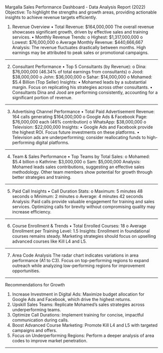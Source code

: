 Margalla Sales Performance Dashboard - Data Analysis Report (2022)
Objective: To highlight the strengths and growth areas, providing actionable insights to achieve revenue targets efficiently. 
1. Revenue Overview
•	Total Revenue: $164,000,000
The overall revenue showcases significant growth, driven by effective sales and training services.
•	Monthly Revenue Trends:
o	Highest: $1,317,000,000
o	Lowest: $76,000,000
o	Average Monthly Revenue: $440,666,667
Analysis: The revenue fluctuates drastically between months. High earnings may be attributed to peak sales or promotional campaigns.
________________________________________
2. Consultant Performance
•	Top 5 Consultants (by Revenue):
o	Dina: $76,000,000 (46.34% of total earnings from consultants)
o	Jood: $38,000,000
o	John: $36,000,000
o	Sahar: $14,000,000
o	Mohamed: $5.4 Billion (Top Seller)
Insights:
•	Mohamed leads by a substantial margin. Focus on replicating his strategies across other consultants.
•	Consultants Dina and Jood are performing consistently, accounting for a significant portion of revenue.
________________________________________
3. Advertising Channel Performance
•	Total Paid Advertisement Revenue: 164 calls generating $164,000,000
o	Google Ads & Facebook Page: $76,000,000 each (46% contribution)
o	WhatsApp: $38,000,000
o	Television: $22,000,000
Insights:
•	Google Ads and Facebook provide the highest ROI. Focus future investments on these platforms.
•	Television ads are underperforming; consider reallocating funds to high-performing digital platforms.
________________________________________
4. Team & Sales Performance
•	Top Teams by Total Sales:
o	Mohamed: $5.4 billion
o	Kathrine: $3,000,000
o	Sam: $5,000,000
Analysis: Mohamed leads sales contributions, suggesting an effective sales methodology. Other team members show potential for growth through better strategies and training.
________________________________________
5. Paid Call Insights
•	Call Duration Stats:
o	Maximum: 5 minutes 48 seconds
o	Minimum: 2 minutes
o	Average: 4 minutes 42 seconds
Analysis: Paid calls provide valuable engagement for training and sales services. Optimizing calls for brevity without compromising quality may increase efficiency.
________________________________________
6. Course Enrollment & Trends
•	Total Enrolled Courses: 18
o	Average Enrollment per Training Level: 1.5
Insights: Enrollment in foundational courses remains steady. Marketing strategies should focus on upselling advanced courses like Kill L4 and L5.
________________________________________

7. Area Code Analysis
The radar chart indicates variations in area performance (A1 to C3). Focus on top-performing regions to expand outreach while analyzing low-performing regions for improvement opportunities.
________________________________________
Recommendations for Growth
1.	Increase Investment in Digital Ads: Maximize budget allocation for Google Ads and Facebook, which drive the highest returns.
2.	Upskill Sales Teams: Replicate Mohamed’s sales strategies across underperforming teams.
3.	Optimize Call Durations: Implement training for concise, impactful communication during calls.
4.	Boost Advanced Course Marketing: Promote Kill L4 and L5 with targeted campaigns and offers.
5.	Focus on Underperforming Regions: Perform a deeper analysis of area codes to improve market penetration.
________________________________________
